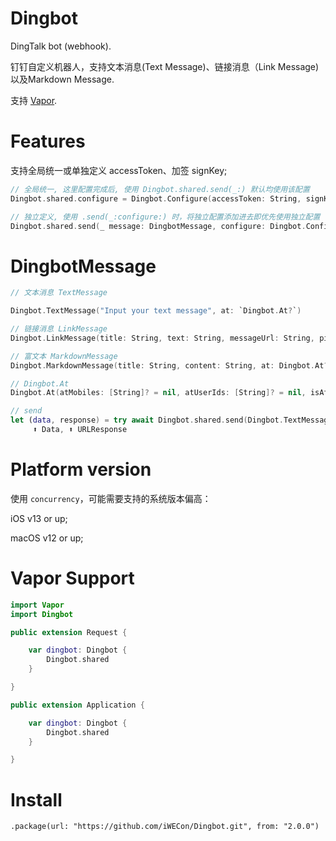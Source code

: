 # Dingbot

DingTalk bot (webhook).

钉钉自定义机器人，支持文本消息(Text Message)、链接消息（Link Message)以及Markdown Message.

支持 [Vapor](https://github.com/vapor/vapor).


# Features

支持全局统一或单独定义 accessToken、加签 signKey;

```swift
// 全局统一, 这里配置完成后, 使用 Dingbot.shared.send(_:) 默认均使用该配置
Dingbot.shared.configure = Dingbot.Configure(accessToken: String, signKey: String)

// 独立定义, 使用 .send(_:configure:) 时，将独立配置添加进去即优先使用独立配置
Dingbot.shared.send(_ message: DingbotMessage, configure: Dingbot.Configure)
```

# DingbotMessage

```swift
// 文本消息 TextMessage

Dingbot.TextMessage("Input your text message", at: `Dingbot.At?`)

// 链接消息 LinkMessage
Dingbot.LinkMessage(title: String, text: String, messageUrl: String, picUrl: String? = nil)

// 富文本 MarkdownMessage
Dingbot.MarkdownMessage(title: String, content: String, at: Dingbot.At? = nil)

// Dingbot.At
Dingbot.At(atMobiles: [String]? = nil, atUserIds: [String]? = nil, isAtAll: Bool = false)

// send
let (data, response) = try await Dingbot.shared.send(Dingbot.TextMessage/LinkMessage/MarkdownMessage)
     ⬆️ Data, ⬆️ URLResponse
```


# Platform version

使用 `concurrency`，可能需要支持的系统版本偏高：

iOS v13 or up;

macOS v12 or up;

# Vapor Support

```swift
import Vapor
import Dingbot

public extension Request {

    var dingbot: Dingbot {
        Dingbot.shared
    }

}

public extension Application {

    var dingbot: Dingbot {
        Dingbot.shared
    }

}
```

# Install

`.package(url: "https://github.com/iWECon/Dingbot.git", from: "2.0.0")`
